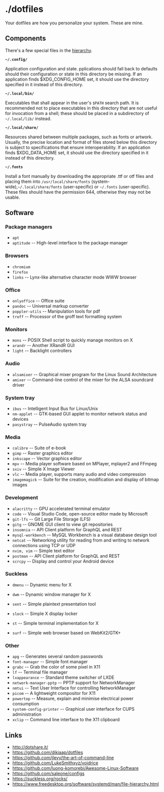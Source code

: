 # ./dotfiles

Your dotfiles are how you personalize your system. These are mine.

## Components

There's a few special files in the
[hierarchy](https://www.freedesktop.org/software/systemd/man/file-hierarchy.html).

**`~/.config/`**

Application configuration and state. pplications should fall back to defaults
should their configuration or state in this directory be missing. If an
application finds $XDG_CONFIG_HOME set, it should use the directory specified in
it instead of this directory.

**`~/.local/bin/`**

Executables that shall appear in the user's `$PATH` search path. It is
recommended not to place executables in this directory that are not useful for
invocation from a shell; these should be placed in a subdirectory of
`~/.local/lib/` instead.

**`~/.local/share/`**

Resources shared between multiple packages, such as fonts or artwork. Usually,
the precise location and format of files stored below this directory is subject
to specifications that ensure interoperability. If an application finds
$XDG_DATA_HOME set, it should use the directory specified in it instead of this
directory.

**`~/.fonts`**

Install a font manually by downloading the appropriate .ttf or otf files and
placing them into `/usr/local/share/fonts` (system-wide),`~/.local/share/fonts`
(user-specific) or `~/.fonts` (user-specific). These files should have the
permission 644, otherwise they may not be usable.

## Software

### Package managers

- `apt`
- `aptitude` -- High-level interface to the package manager

### Browsers

- `chromium`
- `firefox`
- `links` -- Lynx-like alternative character mode WWW browser

### Office

- `onlyoffice` -- Office suite
- `pandoc` -- Universal markup converter
- `poppler-utils` -- Manipulation tools for pdf
- `troff` -- Processor of the groff text formatting system

### Monitors

- `mons` -- POSIX Shell script to quickly manage monitors on X
- `arandr` -- Another XRandR GUI
- `light` -- Backlight controllers

### Audio

- `alsamixer` -- Graphical mixer program for the Linux Sound Architecture
- `amixer` -- Command-line control of the mixer for the ALSA soundcard driver

### System tray

- `ibus` -- Intelligent Input Bus for Linux/Unix
- `nm-applet` -- GTK‐based GUI applet to monitor network status and devices
- `pasystray` -- PulseAudio system tray

### Media

- `calibre` -- Suite of e-book
- `gimp` -- Raster graphics editor
- `inkscape` -- Vector graphics editor
- `mpv` -- Media player software based on MPlayer, mplayer2 and FFmpeg
- `sxiv` -- Simple X Image Viewer
- `vlc` -- Media player, supports many audio and video compression
- `imagemagick` -- Suite for the creation, modification and display of bitmap images

### Development

- `alacritty` -- GPU accelerated terminal emulator
- `code` -- Visual Studio Code, open-source editor made by Microsoft
- `git-lfs` -- Git Large File Storage (LFS)
- `gitg` -- GNOME GUI client to view git repositories
- `insomnia` -- API Client platform for GraphQL and REST
- `mysql-workbench` -- MySQL Workbench is a visual database design tool
- `netcat` -- Networking utility for reading from and writing to network connections using TCP or UDP
- `nvim, vim` -- Simple text editor
- `postman` -- API Client platform for GraphQL and REST
- `scrcpy` -- Display and control your Android device

### Suckless

- `dmenu` -- Dynamic menu for X
- `dwm` -- Dynamic window manager for X
- `sent` -- Simple plaintext presentation tool
- `slock` -- Simple X display locker
- `st` -- Simple terminal implementation for X

- `surf` -- Simple web browser based on WebKit2/GTK+

### Other

- `apg` -- Generates several random passwords
- `font-manager` -- Simple font manager
- `grabc` -- Grab the color of some pixel in X11
- `lf` -- Terminal file manager
- `lxappearance` -- Standard theme switcher of LXDE
- `network-manager-pptp` -- PPTP support for NetworkManager
- `nmtui` -- Text User Interface for controlling NetworkManager
- `picom` -- A lightweight compositor for X11
- `powertop` -- Measure, explain and minimise electrical power consumption
- `system-config-printer` -- Graphical user interface for CUPS administration
- `xclip` -- Command line interface to the X11 clipboard

## Links

- <http://dotshare.it/>
- <https://github.com/dikiaap/dotfiles>
- <https://github.com/jlevy/the-art-of-command-line>
- <https://github.com/LukeSmithxyz/voidrice>
- <https://github.com/luong-komorebi/Awesome-Linux-Software>
- <https://github.com/saleone/configs>
- <https://suckless.org/rocks/>
- <https://www.freedesktop.org/software/systemd/man/file-hierarchy.html>
